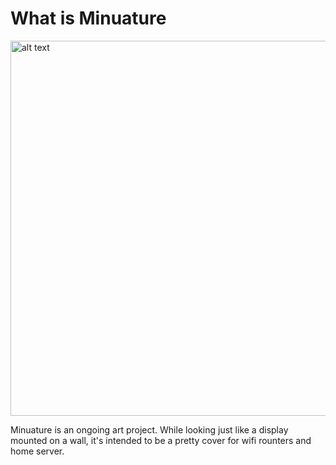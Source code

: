 # What is Minuature

<img src="./images/miniature.jpg" alt="alt text" width="600" height="auto">

Minuature is an ongoing art project. While looking just like a display mounted on a wall, it's intended to be a pretty cover for wifi rounters and home server.

